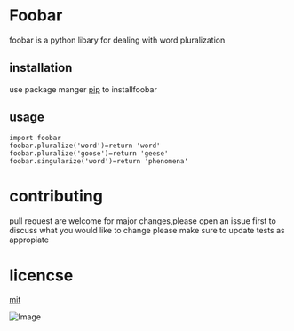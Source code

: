# Foobar 
foobar is a python libary for dealing with word pluralization 
## installation 
use package manger [pip](http://a.com)  to installfoobar
## usage
```
import foobar
foobar.pluralize('word')=return 'word'
foobar.pluralize('goose')=return 'geese'
foobar.singularize('word')=return 'phenomena'
 ```
 # contributing
 pull request are welcome for major changes,please open an issue first to discuss what you would like to change
 please make sure to update tests as appropiate
 # licencse
[mit](http://a.com) 

![Image](http://url/a.png) 